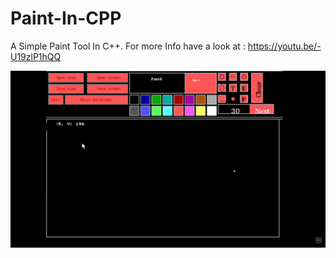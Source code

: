 # Paint-In-CPP
A Simple Paint Tool In C++. For more Info have a look at : https://youtu.be/-U19zlP1hQQ

![alt text](https://github.com/mr-shitij/Paint-In-CPP/blob/main/output/output.png?raw=true)
